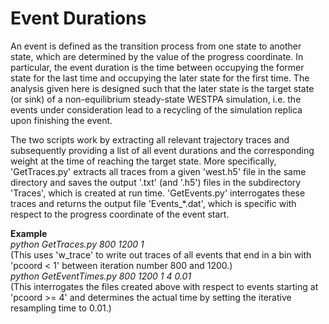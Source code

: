 # Event Durations

An event is defined as the transition process from one state to another state, which are determined by the value of the progress coordinate. In particular, the event duration is the time between occupying the former state for the last time and occupying the later state for the first time. The analysis given here is designed such that the later state is the target state (or sink) of a non-equilibrium steady-state WESTPA simulation, i.e. the events under consideration lead to a recycling of the simulation replica upon finishing the event.

The two scripts work by extracting all relevant trajectory traces and subsequently providing a list of all event durations and the corresponding weight at the time of reaching the target state. More specifically, 'GetTraces.py' extracts all traces from a given 'west.h5' file in the same directory and saves the output '.txt' (and '.h5') files in the subdirectory 'Traces', which is created at run time. 'GetEvents.py' interrogates these traces and returns the output file 'Events_\*.dat', which is specific with respect to the progress coordinate of the event start.

**Example**<br />
<em>python GetTraces.py  800  1200  1</em><br />
(This uses 'w_trace' to write out traces of all events that end in a bin with 'pcoord < 1' between iteration number 800 and 1200.)<br />
<em>python GetEventTimes.py  800  1200  1  4  0.01</em><br />
(This interrogates the files created above with respect to events starting at 'pcoord >= 4' and determines the actual time by setting the iterative resampling time to 0.01.)
